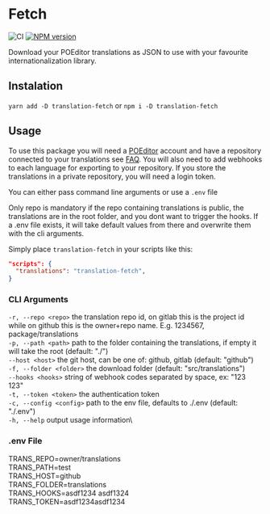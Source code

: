 # Fetch

![CI](https://github.com/halvardssm/package-translation-fetch/workflows/CI/badge.svg)
[![NPM version](https://img.shields.io/npm/v/translation-fetch.svg)](https://www.npmjs.com/package/translation-fetch)

Download your POEditor translations as JSON to use with your favourite internationalization library.

## Instalation

`yarn add -D translation-fetch` or `npm i -D translation-fetch`

## Usage

To use this package you will need a [POEditor](https://poeditor.com/) account and have a repository connected to your translations see [FAQ](https://poeditor.com/kb/code-hosting-service-integrations). You will also need to add webhooks to each language for exporting to your repository. If you store the translations in a private repository, you will need a login token.

You can either pass command line arguments or use a `.env` file

Only repo is mandatory if the repo containing translations is public, the translations are in the root folder, and you dont want to trigger the hooks. If a .env file exists, it will take default values from there and overwrite them with the cli arguments.

Simply place `translation-fetch` in your scripts like this:

```json
"scripts": {
  "translations": "translation-fetch",
}
```

### CLI Arguments

  `-r, --repo <repo>`      the translation repo id, on gitlab this is the project id while on github this is the owner+repo name. E.g. 1234567, package/translations\
  `-p, --path <path>`      path to the folder containing the translations, if empty it will take the root (default: "./")\
  `--host <host>`          the git host, can be one of: github, gitlab (default: "github")\
  `-f, --folder <folder>`  the download folder (default: "src/translations")\
  `--hooks <hooks>`        string of webhook codes separated by space, ex: "123 123"\
  `-t, --token <token>`    the authentication token\
  `-c, --config <config>`  path to the env file, defaults to ./.env (default: "./.env")\
  `-h, --help`             output usage information\

### .env File

TRANS_REPO=owner/translations\
TRANS_PATH=test\
TRANS_HOST=github\
TRANS_FOLDER=translations\
TRANS_HOOKS=asdf1234 asdf1324\
TRANS_TOKEN=asdf1234asdf1234

